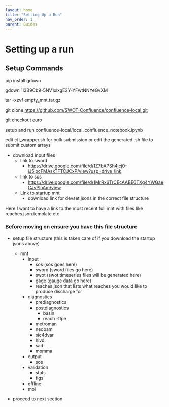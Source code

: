 ```yaml
---
layout: home
title: "Setting Up a Run"
nav_order: 1
parent: Guides
---
```


# Setting up a run


## Setup Commands

pip install gdown

gdown 1I3B9Cb9-5NV1xlxgE2Y-YFwtNNYeGvXM

tar -xzvf empty_mnt.tar.gz

git clone https://github.com/SWOT-Confluence/confluence-local.git

git checkout euro

setup and run confluence-local/local_confluence_notebook.ipynb

edit cfl_wrapper.sh for bulk submission or edit the generated .sh file to submit custom arrays












- download input files
    - link to sword
        - https://drive.google.com/file/d/1Z7bAPSh4jcj0-jJ5ipcFMAsxTFTCJCxP/view?usp=drive_link
    - link to sos
        - https://drive.google.com/file/d/1MrRx6TrCEcAABE6TXg4YWGaeCJvPloAm/view
    - Link to startup mnt
        - download link for devset jsons in the correct file structure

Here I want to have a link to the most recent full mnt with files like reaches.json.template etc 





### Before moving on ensure you have this file structure
- setup file structure (this is taken care of if you download the startup jsons above)

    - mnt
        - input
            - sos (sos goes here)
            - sword (sword files go here)
            - swot (swot timeseries files will be generated here)
            - gage (gauge data go here)
            - reaches.json that lists what reaches you would like to produce discharge for
        - diagnostics
            - prediagnostics
            - postdiagnostics
                - basin
                - reach
        -flpe
            - metroman
            - neobam
            - sic4dvar
            - hivdi
            - sad
            - momma
        - output
            - sos
        - validation
            - stats
            - figs
        - offline
        - moi
        

- proceed to next section